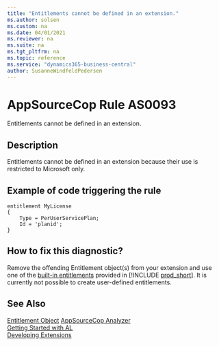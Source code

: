 ```yaml
---
title: "Entitlements cannot be defined in an extension."
ms.author: solsen
ms.custom: na
ms.date: 04/01/2021
ms.reviewer: na
ms.suite: na
ms.tgt_pltfrm: na
ms.topic: reference
ms.service: "dynamics365-business-central"
author: SusanneWindfeldPedersen
---
```

[//]: # (START>DO_NOT_EDIT)
[//]: # (IMPORTANT:Do not edit any of the content between here and the END>DO_NOT_EDIT.)
[//]: # (Any modifications should be made in the .xml files in the ModernDev repo.)
# AppSourceCop Rule AS0093
Entitlements cannot be defined in an extension.

## Description
Entitlements cannot be defined in an extension because their use is restricted to Microsoft only.

[//]: # (IMPORTANT: END>DO_NOT_EDIT)
## Example of code triggering the rule
```AL
entitlement MyLicense
{
    Type = PerUserServicePlan;
    Id = 'planid';
}
```

## How to fix this diagnostic?
Remove the offending Entitlement object(s) from your extension and use one of the [built-in entitlements](../devenv-entitlements-and-permissionsets-overview.md) provided in [!INCLUDE [prod_short](../includes/prod_short.md)]. It is currently not possible to create user-defined entitlements.


## See Also  
[Entitlement Object](../devenv-entitlement-object.md)
[AppSourceCop Analyzer](appsourcecop.md)  
[Getting Started with AL](../devenv-get-started.md)  
[Developing Extensions](../devenv-dev-overview.md)  
